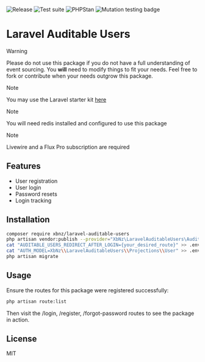 ![Release](https://img.shields.io/github/v/release/XbNz/laravel-auditable-users?style=for-the-badge)
![Test suite](https://img.shields.io/github/actions/workflow/status/XbNz/laravel-auditable-users/phpunit.yml?label=Tests&logo=github&style=for-the-badge)
![PHPStan](https://img.shields.io/github/actions/workflow/status/XbNz/laravel-auditable-users/phpstan.yml?label=PHPStan&logo=github&style=for-the-badge)
![Mutation testing badge](https://img.shields.io/endpoint?style=for-the-badge&url=https://badge-api.stryker-mutator.io/github.com/XbNz/laravel-auditable-users/main)

# Laravel Auditable Users

> [!WARNING]
> Please do not use this package if you do not have a full understanding of event sourcing. You **will** need to modify things to fit your needs. Feel free to fork or contribute when your needs outgrow this package.

> [!NOTE]
> You may use the Laravel starter kit [here]()

> [!NOTE] 
> You will need redis installed and configured to use this package

> [!NOTE]
> Livewire and a Flux Pro subscription are required  

## Features
- User registration
- User login
- Password resets
- Login tracking

## Installation

```bash
composer require xbnz/laravel-auditable-users
php artisan vendor:publish --provider="XbNz\LaravelAuditableUsers\AuditableServiceProvider"
cat "AUDITABLE_USERS_REDIRECT_AFTER_LOGIN={your_desired_route}" >> .env
cat "AUTH_MODEL=XbNz\\LaravelAuditableUsers\\Projections\\User" >> .env
php artisan migrate
```

## Usage
Ensure the routes for this package were registered successfully:
```bash
php artisan route:list
```

Then visit the /login, /register, /forgot-password routes to see the package in action.

## License
MIT

